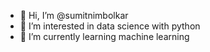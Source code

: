 - 👋 Hi, I’m @sumitnimbolkar
- 👀 I’m interested in data science with python
- 🌱 I’m currently learning machine learning



<!---
sumitnimbolkar/sumitnimbolkar is a ✨ special ✨ repository because its `README.md` (this file) appears on your GitHub profile.
You can click the Preview link to take a look at your changes.
--->

